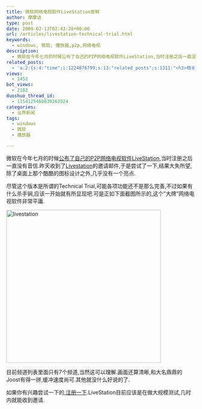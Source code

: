 ```yaml
---
title: 微软网络电视软件LiveStation尝鲜
author: 摩摩诘
type: post
date: 2008-02-13T02:43:28+00:00
url: /articles/livestation-technical-trial.html
keywords:
  - windows, 微软, 播放器,p2p,网络电视
description:
  - 微软在今年七月的时候公布了自己的P2P网络电视软件LiveStation,当时注册之后一直没有音信.昨天收到了Livestation的邀请邮件,于是尝试了一下,结果大失所望,除了桌面上那个酷酷的图标设计之外,几乎没有一个亮点.
related_posts:
  - 'a:2:{s:4:"time";i:1224876799;s:13:"related_posts";s:1311:"<h3>相关日志</h3><ul class="related_post"><li><a href="http://www.digglife.cn/articles/long-time-to-see.html" title="摩摩诘归来&#8230;">摩摩诘归来&#8230;</a></li><li><a href="http://www.digglife.cn/articles/windows-mobile-device-center-61-released.html" title="Windows Mobile设备中心6.1发布.">Windows Mobile设备中心6.1发布.</a></li><li><a href="http://www.digglife.cn/articles/vista-theme-visual-style-download.html" title="7个漂亮的Vista主题(视觉样式)下载">7个漂亮的Vista主题(视觉样式)下载</a></li><li><a href="http://www.digglife.cn/articles/hide-show-file-shortcut.html" title="一键显示或隐藏文件">一键显示或隐藏文件</a></li><li><a href="http://www.digglife.cn/articles/ubuntu-windows-xp-vista-firefox-profile.html" title="Ubuntu,Windows Vista和XP共享Firefox配置文件">Ubuntu,Windows Vista和XP共享Firefox配置文件</a></li><li><a href="http://www.digglife.cn/articles/custom-windows-interface-tools.html" title="9个工具打造焕然一新的Windows界面">9个工具打造焕然一新的Windows界面</a></li><li><a href="http://www.digglife.cn/articles/clean-up-desktop-improve-productivity-2.html" title="彻底清空桌面,让启动程序更加高效Part.2">彻底清空桌面,让启动程序更加高效Part.2</a></li></ul>";}'
views:
  - 1452
bot_views:
  - 2102
duoshuo_thread_id:
  - 1154125469839262024
categories:
  - 业界新闻
tags:
  - windows
  - 微软
  - 播放器

---
```

微软在今年七月的时候<a href="https://www.digglife.net/articles/livestation.html" title="微软推出P2P网络电视软件:LiveStation" target="_blank">公布了自己的P2P网络电视软件LiveStation</a>,当时注册之后一直没有音信.昨天收到了<a href="http://www.livestation.com/" title="Livestation" target="_blank">Livestation</a>的邀请邮件,于是尝试了一下,结果大失所望,除了桌面上那个酷酷的图标设计之外,几乎没有一个亮点.

尽管这个版本是所谓的Technical Trial,可能各项功能还不是那么完善,不过如果有什么杀手锏,应该一开始就有所显现吧.可是正如下面截图所示的,这个&#8221;大牌&#8221;网络电视软件非常平庸.

<!--more-->

[<img src="http://digglife.qiniudn.com/wp-content/uploads/3/379/2008/02/livestation-thumb.png" style="border: 0px none " alt="livestation" border="0" height="406" width="411" />][1]

目前频道列表里面只有7个频道,当然这可以理解.画面还算清晰,和大名鼎鼎的Joost有得一拼,缓冲速度尚可.其他就没什么好说的了.

如果你有兴趣尝试一下的,<a href="http://www.livestation.com/account/signup" target="_blank">注册一下</a>.LiveStation目前应该是在做大规模测试,几时内就能收到邀请.

 [1]: https://www.digglife.net/wp-content/uploads/3/379/2008/02/livestation.png